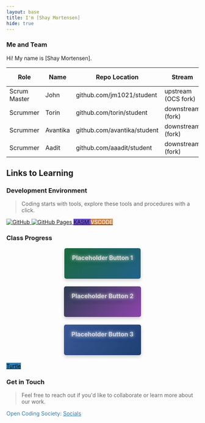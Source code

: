 ```yaml
---
layout: base
title: I'm [Shay Mortensen]
hide: true
---
```


### Me and Team

Hi! My name is [Shay Mortensen].

| Role         | Name     | Repo Location                       | Stream                | Repo Name |
|--------------|----------|-------------------------------------|-----------------------|-----------|
| Scrum Master | John     | github.com/jm1021/student           | upstream (OCS fork)   | student   |
| Scrummer     | Torin    | github.com/torin/student            | downstream (fork)     | student   |
| Scrummer     | Avantika | github.com/avantika/student         | downstream (fork)     | student   |
| Scrummer     | Aadit    | github.com/aaadit/student           | downstream (fork)     | student   |


## Links to Learning

### Development Environment

> Coding starts with tools, explore these tools and procedures with a click.

<a href="https://github.com/Open-Coding-Society/student">
    <img src="https://img.shields.io/badge/GitHub-181717?logo=github&logoColor=white" alt="GitHub">
</a>
<a href="https://open-coding-society.github.io/student">
    <img src="https://img.shields.io/badge/GitHub%20Pages-327FC7?logo=github&logoColor=white" alt="GitHub Pages">
</a>
<a href="https://kasm.opencodingsociety.com/" class="button small" style="background-color: #6b4bd3ff">
    KASM
</a>
<a href="https://vscode.dev/" class="button small" style="background-color: #d38a4bff">
    <span style="color: #FFFFFF">VSCODE</span>
</a>

<br>

### Class Progress

<div class="button-container">
    <a href="https://placeholder.url" class="glow-button">
        Placeholder Button 1
        <span class="glow-effect"></span>
    </a>
</div>

<div class="button-container">
    <a href="https://placeholder.url" class="glow-button-blue-purple">
        Placeholder Button 2
        <span class="glow-effect"></span>
    </a>
</div>

<div class="button-container">
    <a href="https://placeholder.url" class="glow-button-darkblue">
        Placeholder Button 3
        <span class="glow-effect"></span>
    </a>
</div>

<style>
    .button-container {
        display: flex;
        justify-content: center;
        gap: 10px;
        flex-wrap: wrap;
        margin-bottom: 20px;
    }

    .glow-button {
        display: inline-block;
        background: linear-gradient(135deg, #1D6A3D, #21618C);
        padding: 15px 20px;
        border-radius: 5px;
        font-weight: bold;
        font-size: 16px;
        text-align: center;
        position: relative;
        text-decoration: none;
        box-shadow: 0 4px 10px rgba(0, 0, 0, 0.2);
        transition: transform 0.3s, box-shadow 0.3s;
        text-shadow: 0 0 8px #FFF, 0 0 16px #1D6A3D;
        overflow: hidden;
        min-width: 150px;
        height: 50px;
        color: #D3D3D3;
    }

    .glow-button:link,
    .glow-button:visited,
    .glow-button:active,
    .glow-button:hover {
        color: #D3D3D3 !important;
        text-decoration: none !important;
    }

    .glow-button:hover {
        transform: translateY(-4px);
        box-shadow: 0 8px 20px rgba(0, 0, 0, 0.4);
    }

    .glow-button-blue-purple {
        display: inline-block;
        background: linear-gradient(135deg, #2C3E50, #8E44AD);
        padding: 15px 20px;
        border-radius: 5px;
        font-weight: bold;
        font-size: 16px;
        text-align: center;
        position: relative;
        text-decoration: none;
        box-shadow: 0 4px 10px rgba(0, 0, 0, 0.2);
        transition: transform 0.3s, box-shadow 0.3s;
        text-shadow: 0 0 8px #FFF, 0 0 16px #2C3E50;
        overflow: hidden;
        min-width: 150px;
        height: 50px;
        color: #D3D3D3;
    }

    .glow-button-blue-purple:link,
    .glow-button-blue-purple:visited,
    .glow-button-blue-purple:active,
    .glow-button-blue-purple:hover {
        color: #D3D3D3 !important;
        text-decoration: none !important;
    }

    .glow-button-blue-purple:hover {
        transform: translateY(-4px);
        box-shadow: 0 8px 20px rgba(0, 0, 0, 0.4);
    }

    .glow-button-darkblue {
        display: inline-block;
        background: linear-gradient(135deg, #3B5998, #1D3F72);
        padding: 15px 20px;
        border-radius: 5px;
        font-weight: bold;
        font-size: 16px;
        text-align: center;
        position: relative;
        text-decoration: none;
        box-shadow: 0 4px 10px rgba(0, 0, 0, 0.2);
        transition: transform 0.3s, box-shadow 0.3s;
        text-shadow: 0 0 8px #FFF, 0 0 16px #3B5998;
        overflow: hidden;
        min-width: 150px;
        height: 50px;
        color: #D3D3D3;
    }

    .glow-button-darkblue:link,
    .glow-button-darkblue:visited,
    .glow-button-darkblue:active,
    .glow-button-darkblue:hover {
        color: #D3D3D3 !important;
        text-decoration: none !important;
    }

    .glow-button-darkblue:hover {
        transform: translateY(-4px);
        box-shadow: 0 8px 20px rgba(0, 0, 0, 0.4);
    }

    .glow-effect {
        position: absolute;
        top: 0;
        left: 0;
        width: 100%;
        height: 100%;
        border-radius: 5px;
        background: rgba(255, 255, 255, 0.1);
        opacity: 0;
        transition: opacity 0.3s;
    }

    .glow-button:hover .glow-effect,
    .glow-button-blue-purple:hover .glow-effect,
    .glow-button-darkblue:hover .glow-effect {
        opacity: 1;
    }
</style>

<a href="{{site.baseurl}}/turtle" class="button small" style="background-color: #2A7DB1">
    <span style="color: #000000">Turtle</span>
</a>

<br>

<!-- Contact Section -->
### Get in Touch

> Feel free to reach out if you'd like to collaborate or learn more about our work.

<p style="color: #2A7DB1;">Open Coding Society: <a href="https://opencodingsociety.com" style="color: #2A7DB1; text-decoration: underline;">Socials</a></p>
